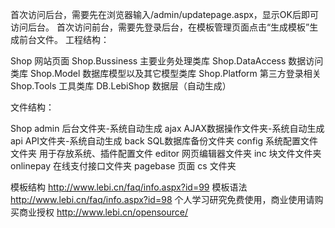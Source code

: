 首次访问后台，需要先在浏览器输入/admin/updatepage.aspx，显示OK后即可访问后台。
首次访问前台，需要先登录后台，在模板管理页面点击“生成模板”生成前台文件。
工程结构：

Shop 网站页面
Shop.Bussiness 主要业务处理类库
Shop.DataAccess 数据访问类库
Shop.Model 数据库模型以及其它模型类库
Shop.Platform 第三方登录相关
Shop.Tools 工具类库
DB.LebiShop 数据层（自动生成）

文件结构：

Shop
admin 后台文件夹-系统自动生成
ajax AJAX数据操作文件夹-系统自动生成
api API文件夹-系统自动生成
back SQL数据库备份文件夹
config 系统配置文件文件夹 用于存放系统、插件配置文件
editor 网页编辑器文件夹
inc 块文件文件夹
onlinepay 在线支付接口文件夹
pagebase 页面 cs 文件夹

模板结构 http://www.lebi.cn/faq/info.aspx?id=99
模板语法 http://www.lebi.cn/faq/info.aspx?id=98
个人学习研究免费使用，商业使用请购买商业授权 http://www.lebi.cn/opensource/
